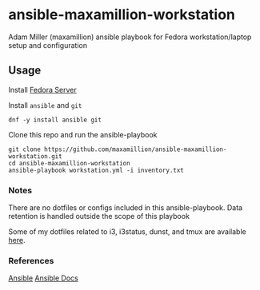 # ansible-maxamillion-workstation

Adam Miller (maxamillion) ansible playbook for Fedora workstation/laptop setup
and configuration

## Usage

Install [Fedora Server](https://getfedora.org/en/server/)

Install `ansible` and `git`

    dnf -y install ansible git

Clone this repo and run the ansible-playbook

    git clone https://github.com/maxamillion/ansible-maxamillion-workstation.git
    cd ansible-maxamillion-workstation
    ansible-playbook workstation.yml -i inventory.txt 

### Notes
There are no dotfiles or configs included in this ansible-playbook.
Data retention is handled outside the scope of this playbook

Some of my dotfiles related to i3, i3status, dunst, and tmux are available [here](https://github.com/maxamillion/dotfiles).

### References
[Ansible](http://www.ansible.com/home)
[Ansible Docs](http://docs.ansible.com/ansible/index.html)
